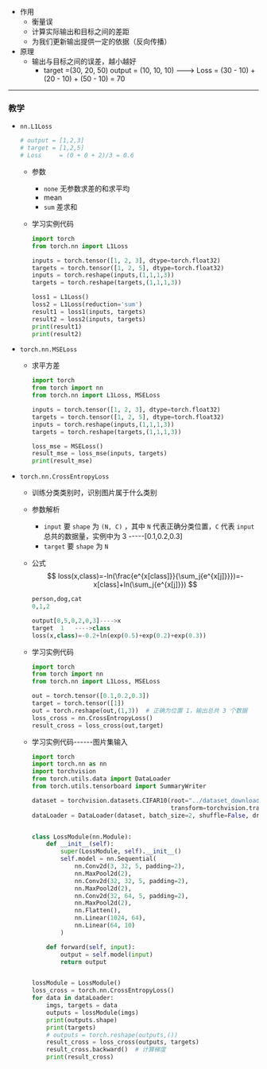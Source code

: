 - 作用
  - 衡量误
  - 计算实际输出和目标之间的差距
  - 为我们更新输出提供一定的依据（反向传播）
- 原理
  - 输出与目标之间的误差，越小越好
    - target =(30, 20, 50)		output = (10, 10, 10)	--->  Loss = (30 - 10) + (20 - 10) + (50 - 10) = 70



---

### 教学

- `nn.L1Loss`

  ```python
  # output = [1,2,3]
  # target = [1,2,5]
  # Loss	 = (0 + 0 + 2)/3 = 0.6
  ```

  - 参数
    - `none`  无参数求差的和求平均
    - mean
    - `sum`  差求和

  - 学习实例代码

    ```python
    import torch
    from torch.nn import L1Loss
    
    inputs = torch.tensor([1, 2, 3], dtype=torch.float32)
    targets = torch.tensor([1, 2, 5], dtype=torch.float32)
    inputs = torch.reshape(inputs,(1,1,1,3))
    targets = torch.reshape(targets,(1,1,1,3))
    
    loss1 = L1Loss()
    loss2 = L1Loss(reduction='sum')
    result1 = loss1(inputs, targets)
    result2 = loss2(inputs, targets)
    print(result1)
    print(result2)
    ```

- `torch.nn.MSELoss`

  - 求平方差

    ```python
    import torch
    from torch import nn
    from torch.nn import L1Loss, MSELoss
    
    inputs = torch.tensor([1, 2, 3], dtype=torch.float32)
    targets = torch.tensor([1, 2, 5], dtype=torch.float32)
    inputs = torch.reshape(inputs,(1,1,1,3))
    targets = torch.reshape(targets,(1,1,1,3))
    
    loss_mse = MSELoss()
    result_mse = loss_mse(inputs, targets)
    print(result_mse)
    ```

- `torch.nn.CrossEntropyLoss`

  - 训练分类类别时，识别图片属于什么类别

  - 参数解析

    - `input`  要  `shape`  为  `(N, C)` ，其中  `N` 代表正确分类位置，`C` 代表  `input`  总共的数据量，实例中为 3 -----[0.1,0.2,0.3]
    - `target`  要  `shape`  为  `N` 

  - 公式
    $$
    loss(x,class)=-ln(\frac{e^{x[class]}}{\sum_j{e^{x[j]}}})=-x[class]+ln(\sum_j{e^{x[j]}})
    $$

    ```python
    person,dog,cat
    0,1,2
    
    output[0,5,0,2,0,3]---->x
    target	1	---->class
    loss(x,class)=-0.2+ln(exp(0.5)+exp(0.2)+exp(0.3))
    ```

  - 学习实例代码

    ```python
    import torch
    from torch import nn
    from torch.nn import L1Loss, MSELoss
    
    out = torch.tensor([0.1,0.2,0.3])
    target = torch.tensor([1])
    out = torch.reshape(out,(1,3))	# 正确为位置 1，输出总共 3 个数据
    loss_cross = nn.CrossEntropyLoss()
    result_cross = loss_cross(out,target)
    ```

  - 学习实例代码------图片集输入

    ```python
    import torch
    import torch.nn as nn
    import torchvision
    from torch.utils.data import DataLoader
    from torch.utils.tensorboard import SummaryWriter
    
    dataset = torchvision.datasets.CIFAR10(root="../dataset_download", train=False,
                                           transform=torchvision.transforms.ToTensor(), download=True)
    dataLoader = DataLoader(dataset, batch_size=2, shuffle=False, drop_last=True)
    
    
    class LossModule(nn.Module):
        def __init__(self):
            super(LossModule, self).__init__()
            self.model = nn.Sequential(
                nn.Conv2d(3, 32, 5, padding=2),
                nn.MaxPool2d(2),
                nn.Conv2d(32, 32, 5, padding=2),
                nn.MaxPool2d(2),
                nn.Conv2d(32, 64, 5, padding=2),
                nn.MaxPool2d(2),
                nn.Flatten(),
                nn.Linear(1024, 64),
                nn.Linear(64, 10)
            )
    
        def forward(self, input):
            output = self.model(input)
            return output
    
    
    lossModule = LossModule()
    loss_cross = torch.nn.CrossEntropyLoss()
    for data in dataLoader:
        imgs, targets = data
        outputs = lossModule(imgs)
        print(outputs.shape)
        print(targets)
        # outputs = torch.reshape(outputs,())
        result_cross = loss_cross(outputs, targets)
        result_cross.backward()  # 计算梯度
        print(result_cross)
    ```

    